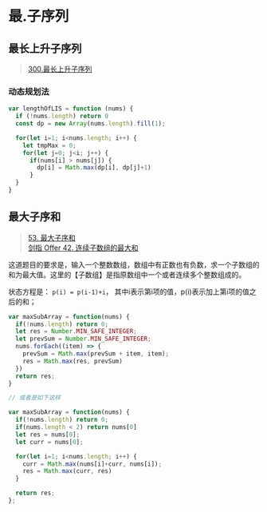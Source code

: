 # 最.子序列

## 最长上升子序列
> [300.最长上升子序列](https://leetcode-cn.com/problems/longest-increasing-subsequence/)

### 动态规划法
```js
var lengthOfLIS = function (nums) {
  if (!nums.length) return 0
  const dp = new Array(nums.length).fill(1);

  for(let i=1; i<nums.length; i++) {
    let tmpMax = 0;
    for(let j=0; j<i; j++) {          
      if(nums[i] > nums[j]) {
        dp[i] = Math.max(dp[i], dp[j]+1)
      }
  }
}
```
## 最大子序和
> [53. 最大子序和 ](https://leetcode-cn.com/problems/maximum-subarray/)<br/>
> [剑指 Offer 42. 连续子数组的最大和](https://leetcode-cn.com/problems/lian-xu-zi-shu-zu-de-zui-da-he-lcof/)

这道题目的要求是，输入一个整数数组，数组中有正数也有负数，求一个子数组的和为最大值。这里的【子数组】是指原数组中一个或者连续多个整数组成的。

状态方程是： `p(i) = p(i-1)+i`， 其中i表示第i项的值，p(i)表示加上第i项的值之后的和；

```js
var maxSubArray = function(nums) {
  if(!nums.length) return 0;
  let res = Number.MIN_SAFE_INTEGER;
  let prevSum = Number.MIN_SAFE_INTEGER;
  nums.forEach((item) => {
    prevSum = Math.max(prevSum + item, item);
    res = Math.max(res, prevSum)
  })
  return res;
}

// 或者是如下这样

var maxSubArray = function(nums) {
  if(!nums.length) return 0;
  if(nums.length < 2) return nums[0]
  let res = nums[0];
  let curr = nums[0];

  for(let i=1; i<nums.length; i++) {
    curr = Math.max(nums[i]+curr, nums[i]);
    res = Math.max(curr, res)
  }

  return res;
};
```